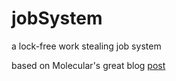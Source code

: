 # jobSystem

a lock-free work stealing job system 

based on Molecular's great blog [post](https://blog.molecular-matters.com/2015/08/24/job-system-2-0-lock-free-work-stealing-part-1-basics/)
